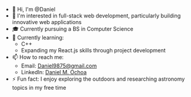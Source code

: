 
* 👋 Hi, I'm @Daniel
* 👀 I'm interested in full-stack web development, particularly building innovative web applications
* 🎓 Currently pursuing a BS in Computer Science
* 🌱 Currently learning:
  * C++
  * Expanding my React.js skills through project development
* 📫 How to reach me:
  * Email: Daniel9875@gmail.com
  * LinkedIn: [Daniel M. Ochoa](https://www.linkedin.com/in/daniel-m-ochoa/)
* ⚡ Fun fact: I enjoy exploring the outdoors and researching astronomy topics in my free time

<!-- Feel free to connect! -->
